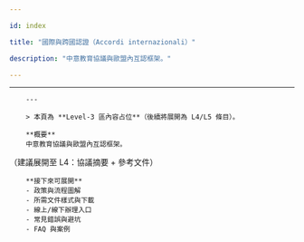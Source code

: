 ---
id: index
title: "國際與跨國認證（Accordi internazionali）"
description: "中意教育協議與歐盟內互認框架。"
---

---
        ---

        > 本頁為 **Level‑3 區內容占位**（後續將展開為 L4/L5 條目）。

        **概要**
        中意教育協議與歐盟內互認框架。
（建議展開至 L4：協議摘要 + 參考文件）

        **接下來可展開**
        - 政策與流程圖解
        - 所需文件樣式與下載
        - 線上/線下辦理入口
        - 常見錯誤與避坑
        - FAQ 與案例
